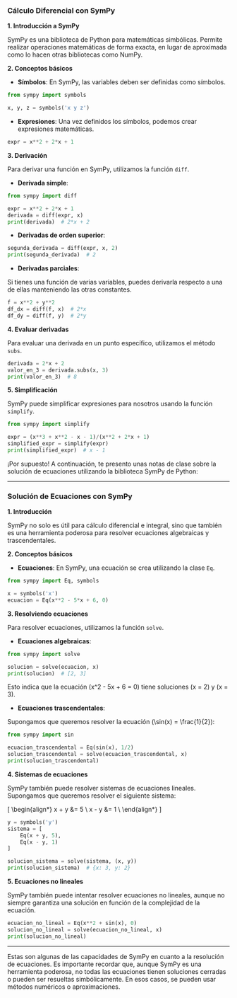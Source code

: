 
### **Cálculo Diferencial con SymPy**

**1. Introducción a SymPy**

SymPy es una biblioteca de Python para matemáticas simbólicas. Permite realizar operaciones matemáticas de forma exacta, en lugar de aproximada como lo hacen otras bibliotecas como NumPy.

**2. Conceptos básicos**

- **Símbolos**: En SymPy, las variables deben ser definidas como símbolos.

```python
from sympy import symbols

x, y, z = symbols('x y z')
```

- **Expresiones**: Una vez definidos los símbolos, podemos crear expresiones matemáticas.

```python
expr = x**2 + 2*x + 1
```

**3. Derivación**

Para derivar una función en SymPy, utilizamos la función `diff`.

- **Derivada simple**:

```python
from sympy import diff

expr = x**2 + 2*x + 1
derivada = diff(expr, x)
print(derivada)  # 2*x + 2
```

- **Derivadas de orden superior**:

```python
segunda_derivada = diff(expr, x, 2)
print(segunda_derivada)  # 2
```

- **Derivadas parciales**:

Si tienes una función de varias variables, puedes derivarla respecto a una de ellas manteniendo las otras constantes.

```python
f = x**2 + y**2
df_dx = diff(f, x)  # 2*x
df_dy = diff(f, y)  # 2*y
```

**4. Evaluar derivadas**

Para evaluar una derivada en un punto específico, utilizamos el método `subs`.

```python
derivada = 2*x + 2
valor_en_3 = derivada.subs(x, 3)
print(valor_en_3)  # 8
```

**5. Simplificación**

SymPy puede simplificar expresiones para nosotros usando la función `simplify`.

```python
from sympy import simplify

expr = (x**3 + x**2 - x - 1)/(x**2 + 2*x + 1)
simplified_expr = simplify(expr)
print(simplified_expr)  # x - 1
```
¡Por supuesto! A continuación, te presento unas notas de clase sobre la solución de ecuaciones utilizando la biblioteca SymPy de Python:

---

### **Solución de Ecuaciones con SymPy**

**1. Introducción**

SymPy no solo es útil para cálculo diferencial e integral, sino que también es una herramienta poderosa para resolver ecuaciones algebraicas y trascendentales.

**2. Conceptos básicos**

- **Ecuaciones**: En SymPy, una ecuación se crea utilizando la clase `Eq`.

```python
from sympy import Eq, symbols

x = symbols('x')
ecuacion = Eq(x**2 - 5*x + 6, 0)
```

**3. Resolviendo ecuaciones**

Para resolver ecuaciones, utilizamos la función `solve`.

- **Ecuaciones algebraicas**:

```python
from sympy import solve

solucion = solve(ecuacion, x)
print(solucion)  # [2, 3]
```

Esto indica que la ecuación \(x^2 - 5x + 6 = 0\) tiene soluciones \(x = 2\) y \(x = 3\).

- **Ecuaciones trascendentales**:

Supongamos que queremos resolver la ecuación \(\sin(x) = \frac{1}{2}\):

```python
from sympy import sin

ecuacion_trascendental = Eq(sin(x), 1/2)
solucion_trascendental = solve(ecuacion_trascendental, x)
print(solucion_trascendental)
```

**4. Sistemas de ecuaciones**

SymPy también puede resolver sistemas de ecuaciones lineales. Supongamos que queremos resolver el siguiente sistema:

\[ \begin{align*}
x + y &= 5 \\
x - y &= 1 \\
\end{align*} \]

```python
y = symbols('y')
sistema = [
    Eq(x + y, 5),
    Eq(x - y, 1)
]

solucion_sistema = solve(sistema, (x, y))
print(solucion_sistema)  # {x: 3, y: 2}
```

**5. Ecuaciones no lineales**

SymPy también puede intentar resolver ecuaciones no lineales, aunque no siempre garantiza una solución en función de la complejidad de la ecuación.

```python
ecuacion_no_lineal = Eq(x**2 + sin(x), 0)
solucion_no_lineal = solve(ecuacion_no_lineal, x)
print(solucion_no_lineal)
```

---

Estas son algunas de las capacidades de SymPy en cuanto a la resolución de ecuaciones. Es importante recordar que, aunque SymPy es una herramienta poderosa, no todas las ecuaciones tienen soluciones cerradas o pueden ser resueltas simbólicamente. En esos casos, se pueden usar métodos numéricos o aproximaciones.